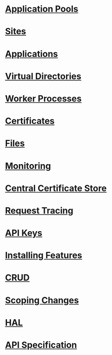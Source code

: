 
# [Application Pools](application-pools.md)
# [Sites](sites.md)
# [Applications](applications.md)
# [Virtual Directories](virtual-directories.md)
# [Worker Processes](worker-processes.md)
# [Certificates](certificates.md)
# [Files](files.md)
# [Monitoring](monitoring.md)
# [Central Certificate Store](centralized-certificates.md)
# [Request Tracing](request-tracing.md)
# [API Keys](api-keys.md)
# [Installing Features](installing-features.md)
# [CRUD](crud.md)
# [Scoping Changes](scope.md)
# [HAL](hal.md)
# [API Specification](iis.administration.swagger.json)
